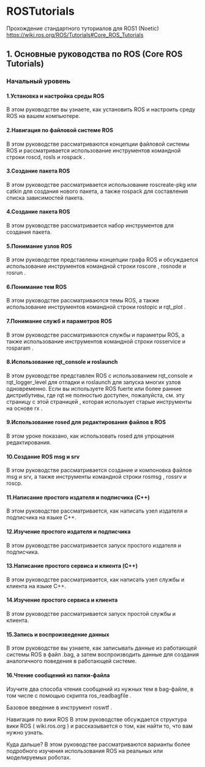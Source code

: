 # ROSTutorials
Прохождение стандартного туториалов для ROS1 (Noetic) https://wiki.ros.org/ROS/Tutorials#Core_ROS_Tutorials

## 1. Основные руководства по ROS (Core ROS Tutorials)
### Начальный уровень

#### 1.Установка и настройка среды ROS
В этом руководстве вы узнаете, как установить ROS и настроить среду ROS на вашем компьютере.

#### 2.Навигация по файловой системе ROS
В этом руководстве рассматриваются концепции файловой системы ROS и рассматривается использование инструментов командной строки roscd, rosls и rospack .

#### 3.Создание пакета ROS
В этом руководстве рассматривается использование roscreate-pkg или catkin для создания нового пакета, а также rospack для составления списка зависимостей пакета.

#### 4.Создание пакета ROS
В этом руководстве рассматривается набор инструментов для создания пакета.

#### 5.Понимание узлов ROS
В этом руководстве представлены концепции графа ROS и обсуждается использование инструментов командной строки roscore , rosnode и rosrun .

#### 6.Понимание тем ROS
В этом руководстве рассматриваются темы ROS, а также использование инструментов командной строки rostopic и rqt_plot .

#### 7.Понимание служб и параметров ROS
В этом руководстве рассматриваются службы и параметры ROS, а также использование инструментов командной строки rosservice и rosparam .

#### 8.Использование rqt_console и roslaunch
В этом руководстве представлен ROS с использованием rqt_console и rqt_logger_level для отладки и roslaunch для запуска многих узлов одновременно. Если вы используете ROS fuerte или более ранние дистрибутивы, где rqt не полностью доступен, пожалуйста, см. эту страницу с этой страницей , которая использует старые инструменты на основе rx .

#### 9.Использование rosed для редактирования файлов в ROS
В этом уроке показано, как использовать rosed для упрощения редактирования.

#### 10.Создание ROS msg и srv
В этом руководстве рассматривается создание и компоновка файлов msg и srv, а также инструменты командной строки rosmsg , rossrv и roscp.

#### 11.Написание простого издателя и подписчика (C++)
В этом руководстве рассматривается, как написать узел издателя и подписчика на языке C++.

#### 12.Изучение простого издателя и подписчика
В этом руководстве рассматривается запуск простого издателя и подписчика.

#### 13.Написание простого сервиса и клиента (C++)
В этом руководстве рассматривается, как написать узел службы и клиента на языке C++.

#### 14.Изучение простого сервиса и клиента
В этом руководстве рассматривается запуск простой службы и клиента.

#### 15.Запись и воспроизведение данных
В этом руководстве вы узнаете, как записывать данные из работающей системы ROS в файл .bag, а затем воспроизводить данные для создания аналогичного поведения в работающей системе.

#### 16.Чтение сообщений из папки-файла
Изучите два способа чтения сообщений из нужных тем в bag-файле, в том числе с помощью скрипта ros_readbagfile .


Базовое введение в инструмент roswtf .

Навигация по вики ROS
В этом руководстве обсуждается структура вики ROS ( wiki.ros.org ) и рассказывается о том, как найти то, что вам нужно узнать.

Куда дальше?
В этом руководстве рассматриваются варианты более подробного изучения использования ROS на реальных или моделируемых роботах.

